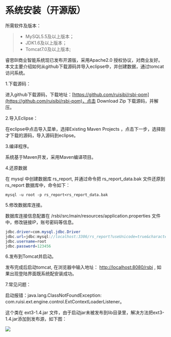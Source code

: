 # 系统安装（开源版）

所需软件及版本：

> * MySQL5.5及以上版本；
> * JDK1.6及以上版本；
> * Tomcat7.0及以上版本;

睿思BI商业智能系统现已发布开源版，采用Apache2.0 授权协议，对商业友好。本文主要介绍如何从github下载源码并导入eclipse中，并创建数据，通过tomcat访问系统。

1.下载源码：

进入github下载源码，下载地址：[https://github.com/ruisibi/rsbi-pom](https://github.com/ruisibi/rsbi-pom)，点击 Download Zip 下载源码，并解压。

2.导入Eclipse：

在eclipse中点击导入菜单，选择Existing Maven Projects ，点击下一步，选择刚才下载的源码，导入源码到eclipse。

3.编译程序。

系统基于Maven开发，采用Maven编译项目。

4.还原数据

在 mysql 中创建数据库 rs\_report, 并通过命令把  rs\_report\_data.bak 文件还原到  rs\_report 数据库中，命令如下：

```
mysql -u root -p rs_report<rs_report_data.bak
```

5.修改数据库连接。

数据库连接信息配置在 /rsbi/src/main/resources/application.properties 文件中，修改链接IP，账号密码等信息。

```java
jdbc.driver=com.mysql.jdbc.Driver  
jdbc.url=jdbc:mysql://localhost:3306/rs_report?useUnicode=true&characterEncoding=utf-8&allowMultiQueries=true  
jdbc.username=root  
jdbc.password=123456
```

6.发布到Tomcat并启动。

发布完成后启动tomcat, 在浏览器中输入地址： [http://localhost:8080/rsbi](http://localhost:8080/rsbi) , 如果出现登陆界面既系统配安装成功。

7.常见问题：

启动报错：java.lang.ClassNotFoundException: com.ruisi.ext.engine.control.ExtContextLoaderListener。

这个类在 ext3-1.4.jar 文件，由于启动jar未被发布到lib目录里，解决方法把ext3-1.4.jar添加到发布源，如下图：

![](http://www.ruisibi.cn/document/assets/import124.png)

